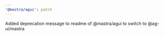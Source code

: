 ```yaml
---
'@mastra/agui': patch
---
```


Added deprecation message to readme of @mastra/agui to switch to @ag-ui/mastra

